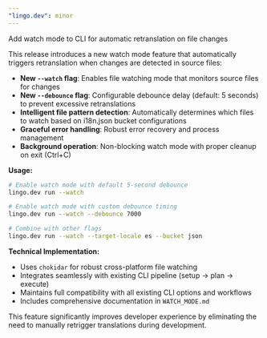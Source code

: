 ```yaml
---
"lingo.dev": minor
---
```


Add watch mode to CLI for automatic retranslation on file changes

This release introduces a new watch mode feature that automatically triggers retranslation when changes are detected in source files:

- **New `--watch` flag**: Enables file watching mode that monitors source files for changes
- **New `--debounce` flag**: Configurable debounce delay (default: 5 seconds) to prevent excessive retranslations
- **Intelligent file pattern detection**: Automatically determines which files to watch based on i18n.json bucket configurations
- **Graceful error handling**: Robust error recovery and process management
- **Background operation**: Non-blocking watch mode with proper cleanup on exit (Ctrl+C)

**Usage:**
```bash
# Enable watch mode with default 5-second debounce
lingo.dev run --watch

# Enable watch mode with custom debounce timing
lingo.dev run --watch --debounce 7000

# Combine with other flags
lingo.dev run --watch --target-locale es --bucket json
```

**Technical Implementation:**
- Uses `chokidar` for robust cross-platform file watching
- Integrates seamlessly with existing CLI pipeline (setup → plan → execute)
- Maintains full compatibility with all existing CLI options and workflows
- Includes comprehensive documentation in `WATCH_MODE.md`

This feature significantly improves developer experience by eliminating the need to manually retrigger translations during development.
